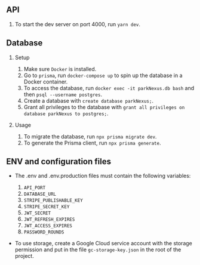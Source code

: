 ## API

1. To start the dev server on port 4000, run `yarn dev`.

## Database

1. Setup

   1. Make sure `Docker` is installed.
   2. Go to `prisma`, run `docker-compose up` to spin up the database in a Docker container.
   3. To access the database, run `docker exec -it parkNexus.db bash` and then `psql --username postgres`.
   4. Create a database with `create database parkNexus;`.
   5. Grant all privileges to the database with `grant all privileges on database parkNexus to postgres;`.

2. Usage
   1. To migrate the database, run `npx prisma migrate dev`.
   2. To generate the Prisma client, run `npx prisma generate`.

## ENV and configuration files

- The .env and .env.production files must contain the following variables:

  1. `API_PORT`
  2. `DATABASE_URL`
  3. `STRIPE_PUBLISHABLE_KEY`
  4. `STRIPE_SECRET_KEY`
  5. `JWT_SECRET`
  6. `JWT_REFRESH_EXPIRES`
  7. `JWT_ACCESS_EXPIRES`
  8. `PASSWORD_ROUNDS`

- To use storage, create a Google Cloud service account with the storage permission and put in the file `gc-storage-key.json` in the root of the project.
